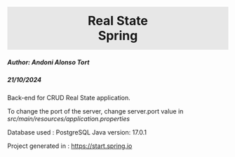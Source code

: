 <h1
style="background:#e7e7e7;
text-align:center;
padding: 15px 0;"
>Real State <br/>Spring</h1>

<h5>Author: Andoni Alonso Tort</h5>
<h5>21/10/2024</h5>

Back-end for CRUD Real State application.

To change the port of the server, change server.port value in <i>src/main/resources/application.properties</i>

Database used : PostgreSQL
Java version: 17.0.1

Project generated in : https://start.spring.io


